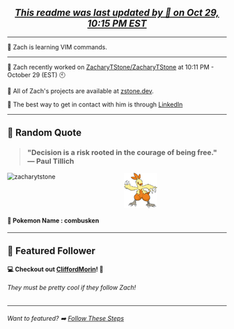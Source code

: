 <h2 align="center" style="font-style: italic; font-weight: bold;"><a href="https://github.com/ROBO-ZACH">This readme was last updated by 🤖 on Oct 29, 10:15 PM EST </a></h2>

---

🤖 Zach is learning VIM commands.

---

🤖 Zach recently worked on [ZacharyTStone/ZacharyTStone](https://api.github.com/repos/ZacharyTStone/ZacharyTStone) at 10:11 PM - October 29  (EST)  🕙

🤖 All of Zach's projects are available at [zstone.dev](https://www.zstone.dev/).

🤖 The best way to get in contact with him is through [LinkedIn](https://www.linkedin.com/in/zacharystone42)

---

<!-- Add a Quotes section -->

## 🤖 Random Quote

<h3>
<blockquote>
  "Decision is a risk rooted in the courage of being free."
<br>— Paul Tillich
</blockquote>
</h3>

<div style="display: flex; flex-wrap: no-wrap; width: 100%; gap: 16px">
        <img width="50%" src="https://github-readme-streak-stats.herokuapp.com/?user=zacharytstone" alt="zacharytstone" />
    <img width="15%" class='poke-img' src='https://raw.githubusercontent.com/PokeAPI/sprites/master/sprites/pokemon/other/dream-world/256.svg' alt='combusken'/>
</div>

#### 🤖 Pokemon Name : combusken</span>

---

## 🤖 Featured Follower

#### 💻 Checkout out [CliffordMorin](https://github.com/CliffordMorin)! 🎉

###### They must be pretty cool if they follow Zach!

---

###### Want to featured? ➡️ [Follow These Steps](https://github.com/ZacharyTStone/ZacharyTStone/blob/main/FEATURED_INSTRUCTIONS.md)

